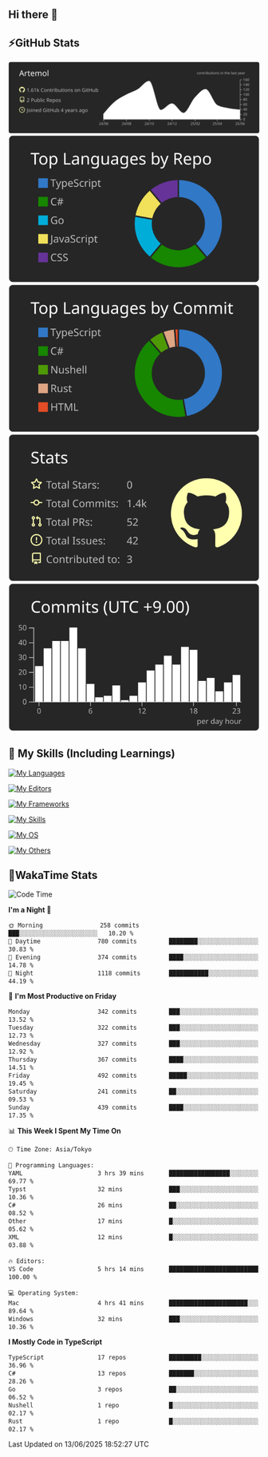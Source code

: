 ## Hi there 👋
<!--
**Artemol/Artemol** is a ✨ _special_ ✨ repository because its `README.md` (this file) appears on your GitHub profile.

Here are some ideas to get you started:

- 🔭 I’m currently working on ...
- 🌱 I’m currently learning ...
- 👯 I’m looking to collaborate on ...
- 🤔 I’m looking for help with ...
- 💬 Ask me about ...
- 📫 How to reach me: ...
- 😄 Pronouns: ...
- ⚡ Fun fact: ...
-->

## ⚡GitHub Stats
[![](https://raw.githubusercontent.com/Artemol/Artemol/main/profile-summary-card-output/apprentice/0-profile-details.svg)](https://github.com/vn7n24fzkq/github-profile-summary-cards)
[![](https://raw.githubusercontent.com/Artemol/Artemol/main/profile-summary-card-output/apprentice/1-repos-per-language.svg)](https://github.com/vn7n24fzkq/github-profile-summary-cards) [![](https://raw.githubusercontent.com/Artemol/Artemol/main/profile-summary-card-output/apprentice/2-most-commit-language.svg)](https://github.com/vn7n24fzkq/github-profile-summary-cards)
[![](https://raw.githubusercontent.com/Artemol/Artemol/main/profile-summary-card-output/apprentice/3-stats.svg)](https://github.com/vn7n24fzkq/github-profile-summary-cards) [![](https://raw.githubusercontent.com/Artemol/Artemol/main/profile-summary-card-output/apprentice/4-productive-time.svg)](https://github.com/vn7n24fzkq/github-profile-summary-cards)

## 🌱 My Skills (Including Learnings)

<!--
### Languages
-->
[![My Languages](https://skillicons.dev/icons?i=ts,py,cs,dotnet,rust,go,c,matlab,css)](https://skillicons.dev)

<!--
### Editors
-->
[![My Editors](https://skillicons.dev/icons?i=vscode,neovim,vim,visualstudio,idea)](https://skillicons.dev)

<!--
### Frameworks
-->
[![My Frameworks](https://skillicons.dev/icons?i=react,nestjs,vite,tailwind,tauri,electron,remix,nextjs,fastapi)](https://skillicons.dev)

<!--
### Tools
-->
[![My Skills](https://skillicons.dev/icons?i=git,nodejs,docker,unity,postman,bun,discord,cloudflare,bash,prometheus,grafana,obsidian)](https://skillicons.dev)

<!--
### OS
-->
[![My OS](https://skillicons.dev/icons?i=windows,ubuntu)](https://skillicons.dev)

<!--
### Others
-->
[![My Others](https://skillicons.dev/icons?i=github,raspberrypi,gcp)](https://skillicons.dev)

## 💬WakaTime Stats
<!--START_SECTION:waka-->
![Code Time](http://img.shields.io/badge/Code%20Time-554%20hrs%2040%20mins-blue)

**I'm a Night 🦉** 

```text
🌞 Morning                258 commits         ███░░░░░░░░░░░░░░░░░░░░░░   10.20 % 
🌆 Daytime                780 commits         ████████░░░░░░░░░░░░░░░░░   30.83 % 
🌃 Evening                374 commits         ████░░░░░░░░░░░░░░░░░░░░░   14.78 % 
🌙 Night                  1118 commits        ███████████░░░░░░░░░░░░░░   44.19 % 
```
📅 **I'm Most Productive on Friday** 

```text
Monday                   342 commits         ███░░░░░░░░░░░░░░░░░░░░░░   13.52 % 
Tuesday                  322 commits         ███░░░░░░░░░░░░░░░░░░░░░░   12.73 % 
Wednesday                327 commits         ███░░░░░░░░░░░░░░░░░░░░░░   12.92 % 
Thursday                 367 commits         ████░░░░░░░░░░░░░░░░░░░░░   14.51 % 
Friday                   492 commits         █████░░░░░░░░░░░░░░░░░░░░   19.45 % 
Saturday                 241 commits         ██░░░░░░░░░░░░░░░░░░░░░░░   09.53 % 
Sunday                   439 commits         ████░░░░░░░░░░░░░░░░░░░░░   17.35 % 
```


📊 **This Week I Spent My Time On** 

```text
🕑︎ Time Zone: Asia/Tokyo

💬 Programming Languages: 
YAML                     3 hrs 39 mins       █████████████████░░░░░░░░   69.77 % 
Typst                    32 mins             ███░░░░░░░░░░░░░░░░░░░░░░   10.36 % 
C#                       26 mins             ██░░░░░░░░░░░░░░░░░░░░░░░   08.52 % 
Other                    17 mins             █░░░░░░░░░░░░░░░░░░░░░░░░   05.62 % 
XML                      12 mins             █░░░░░░░░░░░░░░░░░░░░░░░░   03.88 % 

🔥 Editors: 
VS Code                  5 hrs 14 mins       █████████████████████████   100.00 % 

💻 Operating System: 
Mac                      4 hrs 41 mins       ██████████████████████░░░   89.64 % 
Windows                  32 mins             ███░░░░░░░░░░░░░░░░░░░░░░   10.36 % 
```

**I Mostly Code in TypeScript** 

```text
TypeScript               17 repos            █████████░░░░░░░░░░░░░░░░   36.96 % 
C#                       13 repos            ███████░░░░░░░░░░░░░░░░░░   28.26 % 
Go                       3 repos             ██░░░░░░░░░░░░░░░░░░░░░░░   06.52 % 
Nushell                  1 repo              █░░░░░░░░░░░░░░░░░░░░░░░░   02.17 % 
Rust                     1 repo              █░░░░░░░░░░░░░░░░░░░░░░░░   02.17 % 
```




 Last Updated on 13/06/2025 18:52:27 UTC
<!--END_SECTION:waka-->

